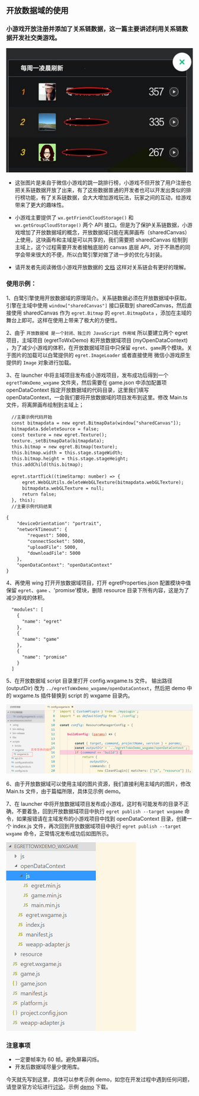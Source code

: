 ## 开放数据域的使用

### 小游戏开放注册并添加了关系链数据，这一篇主要讲述利用关系链数据开发社交类游戏。

  ![](./a05.jpg)
  
  * 这张图片是来自于微信小游戏的跳一跳排行榜，小游戏不但开放了用户注册也把关系链数据开放了出来，有了这些数据普通的开发者也可以开发出类似的排行榜功能，有了关系链数据，会大大增加游戏玩法，玩家之间的互动，给游戏带来了更大的趣味性。
  
  * 小游戏主要提供了 ```wx.getFriendCloudStorage()``` 和 ```wx.getGroupCloudStorage()``` 两个 API 接口。但是为了保护关系链数据，小游戏增加了开放数据域的概念，开放数据域只能在离屏画布（sharedCanvas）上使用，这块画布和主域是可以共享的，我们需要把 sharedCanvas 绘制到主域上，这个过程需要开发者接触底层的 canvas 底层 API，对于不熟悉的同学会带来很大的不便，所以白鹭引擎对做了进一步的优化与封装。

  * 请开发者先阅读微信小游戏开放数据的 [文档](https://mp.weixin.qq.com/debug/wxagame/dev/tutorial/open-ability/open-data.html?t=2018323) 这样对关系链会有更好的理解。

### 使用示例：

1、白鹭引擎使用开放数据域的原理简介。关系链数据必须在开放数据域中获取。引擎在主域中使用 `window["sharedCanvas"]` 接口获取到 sharedCanvas，然后直接使用 sharedCanvas 作为 `egret.Bitmap` 的 `egret.BitmapData` ，添加在主域的舞台上即可。这样在使用上带来了极大的方便性。

2、由于 `开放数据域 是一个封闭、独立的 JavaScript 作用域` 所以要建立两个 egret 项目，主域项目 (egretToWxDemo) 和开放数据域项目 (myOpenDataContext) ，为了减少小游戏的体积，在开放数据域项目中只保留 `egret`、`game`两个模块。关于图片的加载可以白鹭提供的 `egret.ImageLoader` 或者直接使用 微信小游戏原生提供的 `Image` 对象进行加载。

3、在 launcher 中将主域项目发布成小游戏项目，发布成功后得到一个 `egretToWxDemo_wxgame` 文件夹，然后需要在 game.json 中添加配置项 openDataContext 指定开放数据域的代码目录，这里我们填写 openDataContext，一会我们要将开放数据域的项目发布到这里。修改 Main.ts 文件，将离屏画布绘制到主域上；

```
  //主要示例代码开始
  const bitmapdata = new egret.BitmapData(window["sharedCanvas"]);
  bitmapdata.$deleteSource = false;
  const texture = new egret.Texture();
  texture._setBitmapData(bitmapdata);
  this.bitmap = new egret.Bitmap(texture);
  this.bitmap.width = this.stage.stageWidth;
  this.bitmap.height = this.stage.stageHeight;
  this.addChild(this.bitmap);

  egret.startTick((timeStarmp: number) => {
      egret.WebGLUtils.deleteWebGLTexture(bitmapdata.webGLTexture);
      bitmapdata.webGLTexture = null;
      return false;
  }, this);
  //主要示例代码结束  
```

```
{
	"deviceOrientation": "portrait",
	"networkTimeout": {
		"request": 5000,
		"connectSocket": 5000,
		"uploadFile": 5000,
		"downloadFile": 5000
	},
	"openDataContext": "openDataContext"
}
```

4、再使用 wing 打开开放数据域项目，打开 egretProperties.json 配置模块中值保留 `egret`、`game` 、'promise'模块，删除 resource 目录下所有内容，这是为了减少游戏的体积。

```
  "modules": [
    {
      "name": "egret"
    },
    {
      "name": "game"
    },
    {
      "name": "promise"
    }
  ]
```
5、在开放数据域 script 目录里打开 config.wxgame.ts 文件。 输出路径 (outputDir) 改为 `../egretToWxDemo_wxgame/openDataContext`，然后把 demo 中的 wxgame.ts 插件替换到 script 的 wxgame 目录内。

![](./a03.jpg)

6、由于开放数据域可以使用主域的图片资源，我们直接利用主域内的图片，修改 Main.ts 文件，由于篇幅所限，具体见示例 demo。

7、在 launcher 中将开放数据域项目发布成小游戏，这时有可能发布的目录不正确，不要着急，回到开放数据域项目中执行 `egret publish --target wxgame` 命令，如果报错请在主域发布的小游戏项目中找到 openDataContext 目录，创建一个 index.js 文件，再次回到开放数据域项目中执行 `egret publish --target wxgame` 命令，正常情况发布成功后如图所示。

![](./a04.jpg)

### 注意事项
  * 一定要帧率为 60 帧。避免屏幕闪烁。
  * 开发后数据域尽量少使用库。

今天就先写到这里，具体可以参考示例 demo，如您在开发过程中遇到任何问题，请登录官方论坛进行[讨论](http://bbs.egret.com)。示例 [demo](https://github.com/peony-ma/wxOpenDataContext.git) 下载。